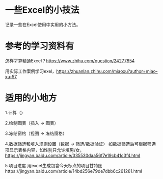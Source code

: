 # 一些Excel的小技法
记录一些在Excel使用中实用的小方法。
# 参考的学习资料有
怎样才算精通Excel？https://www.zhihu.com/question/24277854

用实际工作案例学习exel，https://zhuanlan.zhihu.com/miaoxu?author=miao-xu-57 
# 适用的小地方
1.计算（）

2.绘制图表（插入 -> 图表）

3.冻结窗格（视图 -> 冻结窗格）

4.数据筛选和填入规则设置（数据 -> 筛选/数据验证）
  如数据筛选后可根据筛选项显示表格内容，如性别只允许填男/女，https://jingyan.baidu.com/article/335530daa56f7e19cb41c3f4.html
  
5.项目进度
  用excel生成包含今天标点的项目甘特图https://jingyan.baidu.com/article/14bd256e79de7dbb6c261261.html
